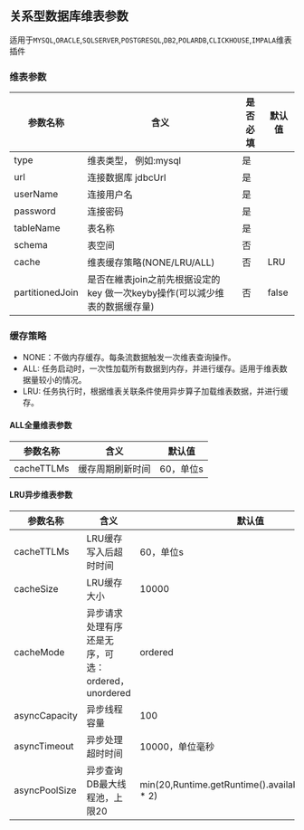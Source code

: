 ## 关系型数据库维表参数

适用于`MYSQL`,`ORACLE`,`SQLSERVER`,`POSTGRESQL`,`DB2`,`POLARDB`,`CLICKHOUSE`,`IMPALA`维表插件

### 维表参数

|参数名称|含义|是否必填|默认值|
|----|---|---|----|
| type | 维表类型， 例如:mysql |是||
| url | 连接数据库 jdbcUrl |是||
| userName | 连接用户名 |是||
| password | 连接密码|是||
| tableName| 表名称|是||
| schema| 表空间|否||
| cache | 维表缓存策略(NONE/LRU/ALL)|否|LRU|
| partitionedJoin | 是否在維表join之前先根据设定的key 做一次keyby操作(可以減少维表的数据缓存量)|否|false|

### 缓存策略

-  NONE：不做内存缓存。每条流数据触发一次维表查询操作。
-  ALL:  任务启动时，一次性加载所有数据到内存，并进行缓存。适用于维表数据量较小的情况。
-  LRU:  任务执行时，根据维表关联条件使用异步算子加载维表数据，并进行缓存。

#### ALL全量维表参数

|参数名称|含义|默认值|
|----|---|----|
| cacheTTLMs | 缓存周期刷新时间 |60，单位s|

#### LRU异步维表参数

|参数名称|含义|默认值|
|----|---|----|
| cacheTTLMs | LRU缓存写入后超时时间 |60，单位s|
| cacheSize | LRU缓存大小 |10000|
| cacheMode | 异步请求处理有序还是无序，可选：ordered，unordered  |ordered|
| asyncCapacity | 异步线程容量 |100|
| asyncTimeout | 异步处理超时时间 |10000，单位毫秒|
| asyncPoolSize | 异步查询DB最大线程池，上限20 |min(20,Runtime.getRuntime().availableProcessors() * 2)|


